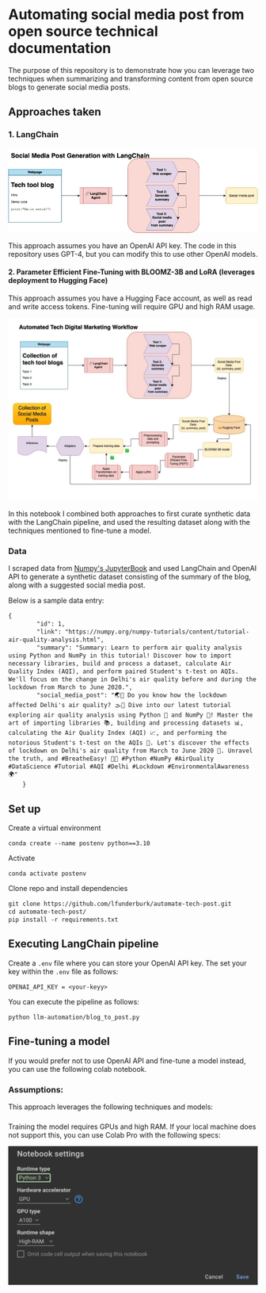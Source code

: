 # Automating social media post from open source technical documentation

The purpose of this repository is to demonstrate how you can leverage two techniques when summarizing and transforming content from open source blogs to generate social media posts.

## Approaches taken 

### 1. LangChain 

![](langchain.jpg)

This approach assumes you have an OpenAI API key. The code in this repository uses GPT-4, but you can modify this to use other OpenAI models. 

#### 2. Parameter Efficient Fine-Tuning with BLOOMZ-3B and LoRA (leverages deployment to Hugging Face)

This approach assumes you have a Hugging Face account, as well as read and write access tokens. Fine-tuning will require GPU and high RAM usage. 

![](LLM-automation.jpg)

In this notebook I combined both approaches to first curate synthetic data with the LangChain pipeline, and used the resulting dataset along with the techniques mentioned to fine-tune a model. 

### Data

I scraped data from [Numpy's JupyterBook](https://numpy.org/numpy-tutorials/index.html) and used LangChain and OpenAI API to generate a synthetic dataset consisting of the summary of the blog, along with a suggested social media post. 

Below is a sample data entry:

```
{
        "id": 1,
        "link": "https://numpy.org/numpy-tutorials/content/tutorial-air-quality-analysis.html",
        "summary": "Summary: Learn to perform air quality analysis using Python and NumPy in this tutorial! Discover how to import necessary libraries, build and process a dataset, calculate Air Quality Index (AQI), and perform paired Student's t-test on AQIs. We'll focus on the change in Delhi's air quality before and during the lockdown from March to June 2020.",
        "social_media_post": "🌏💨 Do you know how the lockdown affected Delhi's air quality? 🌫️🧐 Dive into our latest tutorial exploring air quality analysis using Python 🐍 and NumPy 🧪! Master the art of importing libraries 📚, building and processing datasets 📊, calculating the Air Quality Index (AQI) 📈, and performing the notorious Student's t-test on the AQIs 🔬. Let's discover the effects of lockdown on Delhi's air quality from March to June 2020 📆. Unravel the truth, and #BreatheEasy! 💚🌱 #Python #NumPy #AirQuality #DataScience #Tutorial #AQI #Delhi #Lockdown #EnvironmentalAwareness 🌍"
    }
```

## Set up

Create a virtual environment

```
conda create --name postenv python==3.10
```

Activate

```
conda activate postenv
```

Clone repo and install dependencies

```
git clone https://github.com/lfunderburk/automate-tech-post.git
cd automate-tech-post/
pip install -r requirements.txt
```

## Executing LangChain pipeline

Create a `.env` file where you can store your OpenAI API key. The set your key within the `.env` file as follows:

```
OPENAI_API_KEY = <your-keyy>
```

You can execute the pipeline as follows:

```
python llm-automation/blog_to_post.py
```

## Fine-tuning a model

If you would prefer not to use OpenAI API and fine-tune a model instead, you can use the following colab notebook. 

### Assumptions:

This approach leverages the following techniques and models:

###

Training the model requires GPUs and high RAM. If your local machine does not support this, you can use Colab Pro with the following specs:

![](colab-reqs.png)